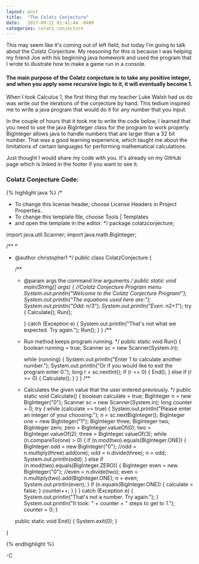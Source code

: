 ```yaml
---
layout: post
title:  "The Colatz Conjecture"
date:   2017-09-21 01:41:44 -0400
categories: colatz conjecture
---
```

This may seem like it's coming out of left field, but today I'm going to talk about the Colatz Conjecture. My reasoning for this is because I was helping my friend Joe with his beginning java homework and used the program that I wrote to illustrate how to make a game run in a console.

<h4>The main purpose of the Colatz conjecture is to take any positive integer, and when you apply some recursive logic to it, it will eventually become 1.</h4>

When I took Calculus 1, the first thing that my teacher Luke Walsh had us do was write out the iterations of the conjecture by hand. This tedium inspired me to write a java program that would do it for any number that you input.

In the couple of hours that it took me to write the code below, I learned that you need to use the java BigInteger class for the program to work properly. BigInteger allows java to handle numbers that are larger than a 32 bit number. That was a good learning experience, which taught me about the limitations of certain languages for performing mathematical calculations.

Just thought I would share my code with you. It's already on my GitHub page which is linked in the footer if you want to see it.

<h3>Colatz Conjecture Code:</h3>

{% highlight java %}
/*
 * To change this license header, choose License Headers in Project Properties.
 * To change this template file, choose Tools | Templates
 * and open the template in the editor.
 */
package colatzconjecture;

import java.util.Scanner;
import java.math.BigInteger;

/**
 *
 * @author christopher1
 */
public class ColatzConjecture {

    /**
     * @param args the command line arguments
     */
    public static void main(String[] args) {
        //Colatz Conjecture Program menu
        System.out.println("Welcome to the Colatz Conjecture Program!");
        System.out.println("The equations used here are:");
        System.out.println("Odd: n/3");
        System.out.println("Even: n*2+1");
        try {
            Calculate();
            Run();

        } catch (Exception e) {
            System.out.println("That's not what we expected. Try again.");
            Run();
        }
    }
    /**
     * Run method keeps program running.
     */
    public static void Run() {
        boolean running = true;
        Scanner sc = new Scanner(System.in);

        while (running) {
            System.out.println("Enter 1 to calculate another number.");
            System.out.println("Or if you would like to exit the program enter 0.");
            long r = sc.nextInt();
            if (r == 0) {
                End();
            } else if (r >= 0) {
                Calculate();
            }
        }
    }
    /**
     * Calculates the given value that the user entered previously.
     */
    public static void Calculate() {
        boolean calculate = true;
        BigInteger n = new BigInteger("0");
        Scanner sc = new Scanner(System.in);
        long counter = 0;
        try {
            while (calculate == true) {
                System.out.println("Please enter an integer of your choosing:");
                n = sc.nextBigInteger();
                BigInteger one = new BigInteger("1");
                BigInteger three;
                BigInteger two;
                BigInteger zero;
                zero = BigInteger.valueOf(0);
                two = BigInteger.valueOf(2);
                three = BigInteger.valueOf(3);
                while (n.compareTo(one) > 0) {
                    if (n.mod(two).equals(BigInteger.ONE)) {
                        BigInteger odd = new BigInteger("0");
                        //odd = n.multiply(three).add(one);
                        odd = n.divide(three);
                        n = odd;
                        System.out.println(odd);
                    } else if (n.mod(two).equals(BigInteger.ZERO)) {
                        BigInteger even = new BigInteger("0");
                        //even = n.divide(two);
                        even = n.multiply(two).add(BigInteger.ONE);
                        n = even;
                        System.out.println(even);
                    }
                    if (n.equals(BigInteger.ONE)) {
                        calculate = false;
                    }
                    counter++;
                }
            }
        } catch (Exception e) {
            System.out.println("That's not a number. Try again.");
        }
        System.out.println("It took: " + counter + " steps to get to 1.");
        counter = 0;
    }

    public static void End() {
        System.exit(0);
    }

  }

{% endhighlight %}


-C
